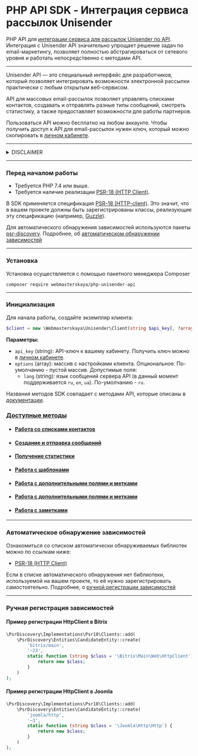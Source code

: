# PHP API SDK - Интеграция сервиса рассылок Unisender

PHP API для [интеграции сервиса для рассылок Unisender по API](https://www.unisender.com/ru/support/category/api/).
Интеграция с Unisender API значительно упрощает решение задач по email-маркетингу, позволяет полностью абстрагироваться от сетевого уровня и работать непосредственно с методами API.

---

Unisender API — это специальный интерфейс для разработчиков, который позволяет интегрировать возможности электронной рассылки практически с любым открытым веб-сервисом.

API для массовых email-рассылок позволяет управлять списками контактов, создавать и отправлять разные типы сообщений, смотреть статистику, а также предоставляет возможности для работы партнеров.

Пользоваться API можно бесплатно на любом аккаунте. Чтобы получить доступ к API для email-рассылок нужен ключ, который можно скопировать в [личном кабинете](https://cp.unisender.com/ru/v5/user/info/api).

---

<details>

<summary>DISCLAIMER</summary>

Сколько решений для работы с http api вы знаете? Можно бесконечно перечислять библиотеки, которые делают одно и то же: `guzzlehttp/guzzle`, `php-http/curl-client`, `symfony/http-client`, `laminas/laminas-http` и ещё десятки других!

А какое из них используете вы? А какое используют зависимости вашего проекта? Сколько библиотек, для реализации одного и того же PSR вы тянете в свой проект?

В отличие от большинства решений в интернете, **эта библиотека не принуждает вас к использованию какой-либо конкретной реализации PSR-18**, что делает её гораздо более гибкой и упрощает интеграцию в любое приложение.

</details>

---

### Перед началом работы

- Требуется PHP 7.4 или выше.
- Требуется наличие реализации [PSR-18 (HTTP Client)](https://www.php-fig.org/psr/psr-18/).

В SDK применяется спецификация [PSR-18 (HTTP-client)](https://www.php-fig.org/psr/psr-18/).
Это значит, что в вашем проекте должны быть зарегистрированы классы, реализующие эту спецификацию (например, [Guzzle](https://github.com/guzzle/guzzle)).

Для автоматического обнаружения зависимостей используются пакеты [psr-discovery](https://github.com/psr-discovery). Подробнее, об [автоматическом обнаружении зависимостей](#автоматическое-обнаружение-зависимостей)

---

### Установка

Установка осуществляется с помощью пакетного менеджера Composer

```shell
composer require webmasterskaya/php-unisender-api
```

---

### Инициализация

Для начала работы, создайте экземпляр клиента:

```php
$client = new \Webmasterskaya\Unisender\Client(string $api_key[, ?array $options]);
```

**Параметры:**

- `api_key` (string): API-ключ к вашему кабинету. Получить ключ можно в [личном кабинете](https://cp.unisender.com/ru/v5/user/info/api).
- `options` (array): массив с настройками клиента. Опциональное. По-умолчанию - пустой массив. Допустимые поля:
    - `lang` (string): язык сообщений сервера API (в данный момент поддерживается `ru`, `en`, `ua`). По-умолчанию - `ru`.

Названия методов SDK совпадает с методами API, которые описаны в [документации](https://www.unisender.com/ru/support/category/api/).

### [Доступные методы](docs/methods/README.md)

- #### [Работа со списками контактов](docs/methods/LISTS.md)
- #### [Создание и отправка сообщений](docs/methods/MESSAGES.md)
- #### [Получение статистики](docs/methods/STATISTICS.md)
- #### [Работа с шаблонами](docs/methods/TEMPLATES.md)
- #### [Работа с дополнительными полями и метками](docs/methods/FIELDS.md)
- #### [Работа с дополнительными полями и метками](docs/methods/FIELDS.md)
- #### [Работа с заметками](docs/methods/NOTES.md)

---

### Автоматическое обнаружение зависимостей

Ознакомиться со списком автоматически обнаруживаемых библиотек можно по ссылкам ниже:

- [PSR-18 (HTTP Client)](https://github.com/psr-discovery/http-client-implementations?tab=readme-ov-file#implementations)

Если в списке автоматического обнаружения нет библиотеки, используемой на вашем проекте, то её нужно зарегистрировать самостоятельно. Подробнее, о [ручной регистрации зависимостей](#ручная-регистрация-зависимостей)

---

### Ручная регистрация зависимостей

#### Пример регистрации HttpClient в Bitrix

```php
\PsrDiscovery\Implementations\Psr18\Clients::add(
    \PsrDiscovery\Entities\CandidateEntity::create(
        'bitrix/main',
        '~23',
        static function (string $class = '\Bitrix\Main\Web\HttpClient') {
            return new $class;
        }
    )
);
```

#### Пример регистрации HttpClient в Joomla

```php
\PsrDiscovery\Implementations\Psr18\Clients::add(
    \PsrDiscovery\Entities\CandidateEntity::create(
        'joomla/http',
        '~3',
        static function (string $class = '\Joomla\Http\Http') {
            return new $class;
        }
    )
);
```